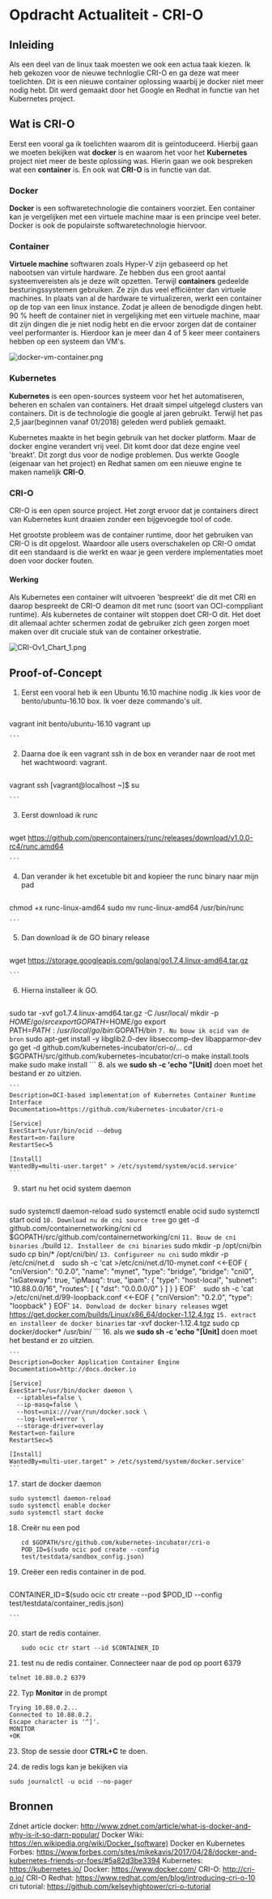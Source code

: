 # Opdracht Actualiteit - CRI-O

## Inleiding

Als een deel van de linux taak moesten we ook een actua taak kiezen. Ik heb gekozen voor de nieuwe technloglie CRI-O en ga deze wat meer toelichten. Dit is een nieuwe container oplossing waarbij je docker niet meer nodig hebt. Dit werd gemaakt door het Google en Redhat in functie van het Kubernetes project.

## Wat is CRI-O

Eerst een vooral ga ik toelichten waarom dit is geïntoduceerd. Hierbij gaan we moeten bekijken wat **docker** is en waarom het voor het **Kubernetes** project niet meer de beste oplossing was. Hierin gaan we ook bespreken wat een **container** is. En ook wat **CRI-O** is in functie van dat.

### Docker
**Docker** is een softwaretechnologie die containers voorziet. Een container kan je vergelijken met een virtuele machine maar is een principe veel beter. Docker is ook de populairste softwaretechnologie hiervoor.

### Container 
**Virtuele machine** softwaren zoals Hyper-V zijn gebaseerd op het nabootsen van virtule hardware. Ze hebben dus een groot aantal systeemvereisten als je deze wilt opzetten. 
Terwijl **containers** gedeelde besturingssystemen gebruiken. Ze zijn dus veel efficiënter dan virtuele machines. In plaats van al de hardware te virtualizeren, werkt een container op de top van een linux instance. Zodat je alleen de benodigde dingen hebt. 90 % heeft de container niet in vergelijking met een virtuele machine, maar dit zijn dingen die je niet nodig hebt en die ervoor zorgen dat de container veel performanter is.  Hierdoor kan je meer dan 4 of 5 keer meer containers hebben op een systeem dan VM's.

![docker-vm-container.png](.\repo\Actua\pictures\docker-vm-container.png)

### Kubernetes
**Kubernetes** is een open-sources systeem voor het het automatiseren, beheren en schalen van containers. Het draait simpel uitgelegd clusters van containers. Dit is de technologie die google al  jaren gebruikt. Terwijl het pas 2,5 jaar(beginnen vanaf 01/2018) geleden werd publiek gemaakt.

Kubernetes maakte in het begin gebruik van het docker platform. Maar de docker engine verandert vrij veel. Dit komt door dat deze engine veel 'breakt'. Dit zorgt dus voor de nodige problemen. Dus werkte Google (eigenaar van het project) en Redhat samen om een nieuwe engine te maken namelijk **CRI-O**. 

### CRI-O
CRI-O is een open source project. Het zorgt ervoor dat je containers direct van Kubernetes kunt draaien zonder een bijgevoegde tool of code.

Het grootste probleem was de container runtime, door het gebruiken van CRI-O is dit opgelost. Waardoor alle users overschakelen op CRI-O omdat dit een standaard is die werkt en waar je geen verdere implementaties moet doen voor docker fouten.

#### Werking
Als Kubernetes een container wilt uitvoeren 'bespreekt' die dit met CRI en daarop bespreekt de CRI-O deamon dit met runc (soort van OCI-comppliant runtime). Als kubernetes de container wilt stoppen doet CRI-O dit. Het doet dit allemaal achter schermen zodat de gebruiker zich geen zorgen moet maken over dit cruciale stuk van de container orkestratie.

![CRI-Ov1_Chart_1.png](.\repo\Actua\pictures\CRI-Ov1_Chart_1.png)

## Proof-of-Concept

1. Eerst een vooral heb ik een Ubuntu 16.10 machine nodig .Ik kies voor de bento/ubuntu-16.10 box.
	Ik voer deze commando's uit.
    ```
vagrant init bento/ubuntu-16.10
vagrant up

	```
2. Daarna doe ik een vagrant ssh in de box en verander naar de root met het wachtwoord: vagrant.
	  ```
vagrant ssh
[vagrant@localhost ~]$ su

	```
3.  Eerst download ik runc
	  ```
 wget https://github.com/opencontainers/runc/releases/download/v1.0.0-rc4/runc.amd64

	```
4.  Dan verander ik het excetuble bit and kopieer the runc binary naar mijn pad
	  ```
chmod +x runc-linux-amd64 
sudo mv runc-linux-amd64 /usr/bin/runc

	```
5.  Dan download ik de GO binary release
	  ```
wget https://storage.googleapis.com/golang/go1.7.4.linux-amd64.tar.gz

	```
6. Hierna installeer ik GO.
  	```
sudo tar -xvf go1.7.4.linux-amd64.tar.gz -C /usr/local/
mkdir -p $HOME/go/src
export GOPATH=$HOME/go
export PATH=$PATH:/usr/local/go/bin:$GOPATH/bin
	```
7. Nu bouw ik ocid van de bron
	```
sudo apt-get install -y libglib2.0-dev libseccomp-dev libapparmor-dev
go get -d github.com/kubernetes-incubator/cri-o/...
cd $GOPATH/src/github.com/kubernetes-incubator/cri-o
make install.tools
make
sudo make install
	```
8. als we **sudo sh -c 'echo "[Unit]** doen moet het bestand er zo uitzien.

	```
    Description=OCI-based implementation of Kubernetes Container Runtime Interface
    Documentation=https://github.com/kubernetes-incubator/cri-o

    [Service]
    ExecStart=/usr/bin/ocid --debug
    Restart=on-failure
    RestartSec=5

    [Install]
    WantedBy=multi-user.target" > /etc/systemd/system/ocid.service'
	```
    
9. start nu het ocid system daemon

	```
sudo systemctl daemon-reload
sudo systemctl enable ocid
sudo systemctl start ocid
	```
10. Download nu de cni source tree
	```
go get -d github.com/containernetworking/cni
cd $GOPATH/src/github.com/containernetworking/cni
	```
11. Bouw de cni binaries
	```
./build
	```
12. Installeer de cni binaries
 	```
sudo mkdir -p /opt/cni/bin
sudo cp bin/* /opt/cni/bin/
	```
13. Configureer nu cni
	```
sudo mkdir -p /etc/cni/net.d
	```
	```
sudo sh -c 'cat >/etc/cni/net.d/10-mynet.conf <<-EOF
{
    "cniVersion": "0.2.0",
    "name": "mynet",
    "type": "bridge",
    "bridge": "cni0",
    "isGateway": true,
    "ipMasq": true,
    "ipam": {
        "type": "host-local",
        "subnet": "10.88.0.0/16",
        "routes": [
            { "dst": "0.0.0.0/0"  }
        ]
    }
}
EOF'
	```
    ```
sudo sh -c 'cat >/etc/cni/net.d/99-loopback.conf <<-EOF
{
    "cniVersion": "0.2.0",
    "type": "loopback"
}
EOF'
	```
14. Donwload de docker binary releases
	```
wget https://get.docker.com/builds/Linux/x86_64/docker-1.12.4.tgz
	```
15. extract en installeer de docker binaries
	```
tar -xvf docker-1.12.4.tgz
sudo cp docker/docker* /usr/bin/
	```
16. als we **sudo sh -c 'echo "[Unit]** doen moet het bestand er zo uitzien.

	```
	Description=Docker Application Container Engine
	Documentation=http://docs.docker.io

    [Service]
    ExecStart=/usr/bin/docker daemon \
      --iptables=false \
      --ip-masq=false \
      --host=unix:///var/run/docker.sock \
      --log-level=error \
      --storage-driver=overlay
    Restart=on-failure
    RestartSec=5

    [Install]
    WantedBy=multi-user.target" > /etc/systemd/system/docker.service'
	```    
    
17. start de docker daemon    
```    
sudo systemctl daemon-reload
sudo systemctl enable docker
sudo systemctl start docke    
```

18. Creër nu een pod
    ```
    cd $GOPATH/src/github.com/kubernetes-incubator/cri-o
    POD_ID=$(sudo ocic pod create --config test/testdata/sandbox_config.json)
    ```
    
19. Creëer een redis container in de pod.     
     ```
 CONTAINER_ID=$(sudo ocic ctr create --pod $POD_ID --config test/testdata/container_redis.json)

    ```
20. start de redis container.     
     ```
    sudo ocic ctr start --id $CONTAINER_ID
    ```
21. test nu de redis container. Connecteer naar de pod op poort 6379
```
telnet 10.88.0.2 6379
```
22. Typ **Monitor** in de prompt
```
Trying 10.88.0.2...
Connected to 10.88.0.2.
Escape character is '^]'.
MONITOR
+OK
```    
23. Stop de sessie door **CTRL+C**  te doen.

24. de redis logs kan je bekijken via
```
sudo journalctl -u ocid --no-pager
```
    
    
    
## Bronnen

Zdnet article docker: <http://www.zdnet.com/article/what-is-docker-and-why-is-it-so-darn-popular/>
Docker Wiki: <https://en.wikipedia.org/wiki/Docker_(software)>
Docker en Kubernetes Forbes: <https://www.forbes.com/sites/mikekavis/2017/04/28/docker-and-kubernetes-friends-or-foes/#5a82d3be3394>
Kubernetes: <https://kubernetes.io/>
Docker: <https://www.docker.com/>
CRI-O: <http://cri-o.io/>
CRI-O Redhat: <https://www.redhat.com/en/blog/introducing-cri-o-10>
cri tutorial: <https://github.com/kelseyhightower/cri-o-tutorial>
